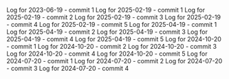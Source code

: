 Log for 2023-06-19 - commit 1
Log for 2025-02-19 - commit 1
Log for 2025-02-19 - commit 2
Log for 2025-02-19 - commit 3
Log for 2025-02-19 - commit 4
Log for 2025-02-19 - commit 5
Log for 2025-04-19 - commit 1
Log for 2025-04-19 - commit 2
Log for 2025-04-19 - commit 3
Log for 2025-04-19 - commit 4
Log for 2025-04-19 - commit 5
Log for 2024-10-20 - commit 1
Log for 2024-10-20 - commit 2
Log for 2024-10-20 - commit 3
Log for 2024-10-20 - commit 4
Log for 2024-10-20 - commit 5
Log for 2024-07-20 - commit 1
Log for 2024-07-20 - commit 2
Log for 2024-07-20 - commit 3
Log for 2024-07-20 - commit 4
